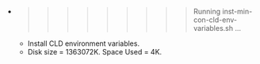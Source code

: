* >>>>>>>>> Running inst-min-con-cld-env-variables.sh ...
  * Install CLD environment variables.
  * Disk size = 1363072K. Space Used = 4K.
